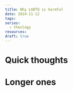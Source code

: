 ```yaml
---
title: Why LGBTQ is harmful
date: 2024-11-12
tags: 
series:
  - theology
resources: 
draft: true
---
```

# Quick thoughts


# Longer ones
